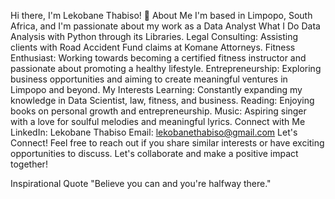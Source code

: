 Hi there, I'm Lekobane Thabiso! 👋
About Me
I'm based in Limpopo, South Africa, and I'm passionate about my work as a Data Analyst 
What I Do
Data Analysis with Python through its Libraries.
Legal Consulting: Assisting clients with Road Accident Fund claims at Komane Attorneys.
Fitness Enthusiast: Working towards becoming a certified fitness instructor and passionate about promoting a healthy lifestyle.
Entrepreneurship: Exploring business opportunities and aiming to create meaningful ventures in Limpopo and beyond.
My Interests
Learning: Constantly expanding my knowledge in Data Scientist, law, fitness, and business.
Reading: Enjoying books on personal growth and entrepreneurship.
Music: Aspiring singer with a love for soulful melodies and meaningful lyrics.
Connect with Me
LinkedIn: Lekobane Thabiso
Email: lekobanethabiso@gmail.com
Let's Connect!
Feel free to reach out if you share similar interests or have exciting opportunities to discuss. Let's collaborate and make a positive impact together!

Inspirational Quote
"Believe you can and you're halfway there."
